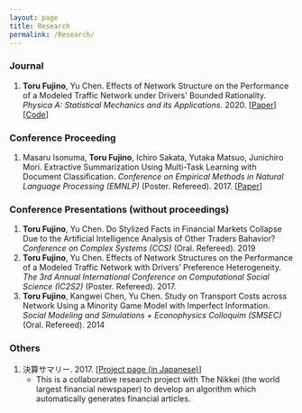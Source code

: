 ```yaml
---
layout: page
title: Research
permalink: /Research/
---
```


### Journal

1. **Toru Fujino**, Yu Chen. Effects of Network Structure on the Performance of a Modeled Traffic Network under Drivers' Bounded Rationality. *Physica A: Statistical Mechanics and its Applications*. 2020. [<a href="https://doi.org/10.1016/j.physa.2019.122228" target="_blank">Paper</a>] [<a href="https://github.com/toru34/fujino_physica_2019" target="_blank">Code</a>]

### Conference Proceeding

1. Masaru Isonuma, **Toru Fujino**, Ichiro Sakata, Yutaka Matsuo, Junichiro Mori. Extractive Summarization Using Multi-Task Learning with Document Classification. *Conference on Empirical Methods in Natural Language Processing (EMNLP)* (Poster. Refereed). 2017. [<a href="https://doi.org/10.18653/v1/D17-1223" target="_blank">Paper</a>]

### Conference Presentations (without proceedings)

1. **Toru Fujino**, Yu Chen. Do Stylized Facts in Financial Markets Collapse Due to the Artificial Intelligence Analysis of Other Traders Bahavior? *Conference on Complex Systems (CCS)* (Oral. Refereed). 2019
2. **Toru Fujino**, Yu Chen. Effects of Network Structures on the Performance of a Modeled Traffic Network with Drivers’ Preference Heterogeneity. *The 3rd Annual International Conference on Computational Social Science (IC2S2)* (Poster. Refereed). 2017.
3. **Toru Fujino**, Kangwei Chen, Yu Chen. Study on Transport Costs across Network Using a Minority Game Model with Imperfect Information. *Social Modeling and Simulations + Econophysics Colloquim (SMSEC)* (Oral. Refereed). 2014

### Others

1. 決算サマリー. 2017. [<a href="https://pr.nikkei.com/qreports-ai/" target="_blank">Project page (in Japanese)</a>]
    - This is a collaborative research project with The Nikkei (the world largest financial newspaper) to develop an algorithm which automatically generates financial articles.
